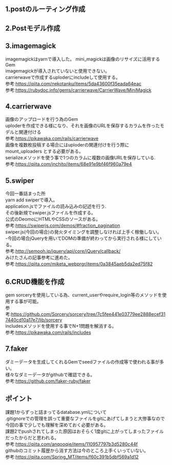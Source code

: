 ## 1.postのルーティング作成  
## 2.Postモデル作成  
## 3.imagemagick
  imagemagickはyarnで導入した。
  mini_magickは画像のリサイズに活用するGem  
  imagemagickが導入されていないと使用できない。  
  carrierwaveで作成するuploderにincludeして使用する。  
  参考:https://qiita.com/nekotanku/items/5da43600f35eada64eac  
  参考:https://rubydoc.info/gems/carrierwave/CarrierWave/MiniMagick
## 4.carrierwave
  画像のアップロードを行う為のGem  
  uploderを作成できる様になり、それを画像のURLを保存するカラムを作ったモデルと関連付ける  
  参考:https://pikawaka.com/rails/carrierwave  
  画像を複数枚投稿する場合にはuploderの関連付けを行う際に mount_uploaders とする必要がある。  
  serializeメソッドを使う事で1つのカラムに複数の画像URLを保存している.  
  参考:https://qiita.com/jnchito/items/68e91e9bf46f960a79e4
## 5.swiper
  今回一番詰まった所  
  yarn add swiperで導入。  
  application.jsでファイルの読み込みの記述を行う.  
  その後新規でswiper.jsファイルを作成する。  
  公式のDeomoにHTMLやCSSのソースがある。  
  参考:https://swiperjs.com/demos/#fraction_pagination    
  swiper.js(今回の場合)の発火タイミングを調整しなければ上手く稼働しない。    
  -今回の場合jQueryを用いてDOMの準備が終わってから実行される様にしている。  
  参考:http://semooh.jp/jquery/api/core/jQuery/callback/    
  みけたさんの記事参考に進めた。  
  参考:https://qiita.com/miketa_webprgr/items/0a3845aeb5da2ed75f82  
## 6.CRUD機能を作成  
  gem sorceryを使用している為、current_userやrequire_login等のメソッドを使用する事が可能。  
  参考:https://github.com/Sorcery/sorcery/tree/7c5fee441e03779ee2888ecef317440cd10a17e7/lib/sorcery  
  includesメソッドを使用する事でN+1問題を解消する。  
  参考:https://pikawaka.com/rails/includes  
## 7.faker  
  ダミーデータを生成してくれるGemでseedファイルの作成等で使われる事が多い。  
  様々なダミーデータがgithubで確認できる。  
  参考:https://github.com/faker-ruby/faker  

## ポイント  
課題1からずっと詰まってるdatabase.ymlについて  
.gitignoreでの管理を誤って重要なファイルをgitにあげてしまうと大惨事なので  
今回の事で少しでも理解を深めておく必要がある。  
課題2でpushされてしまった原因はおそらく1度gitに上がってしまったファイルだったからだと思われる。  
参考:https://qiita.com/anqooqie/items/110957797b3d5280c44f  
githubのコミット履歴から消す方法は今のところ上手くいっていない。  
参考:https://qiita.com/Spring_MT/items/f60c391b5dbf569a1d12
